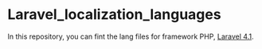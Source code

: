 Laravel_localization_languages
==============================

In this repository, you can fint the lang files for framework PHP, [Laravel 4.1](http://laravel.com/ "Laravel 4.1").
